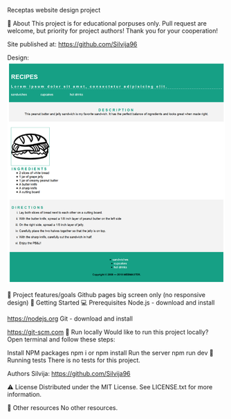 Receptas
website design project

🌟 About
This project is for educational porpuses only. Pull request are welcome, but priority for project authors! Thank you for your cooperation!

Site published at: https://github.com/Silvija96

Design: <img src="./img/Vaizdas_sablono_maistas.png">

🎯 Project features/goals
Github pages
big screen only (no responsive design)
🧰 Getting Started
💻 Prerequisites
Node.js - download and install

https://nodejs.org
Git - download and install

https://git-scm.com
🏃 Run locally
Would like to run this project locally? Open terminal and follow these steps:

Install NPM packages
npm i
or
npm install
Run the server
npm run dev
🧪 Running tests
There is no tests for this project.

Authors
Silvija: https://github.com/Silvija96

⚠️ License
Distributed under the MIT License. See LICENSE.txt for more information.

🔗 Other resources
No other resources.
